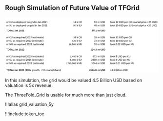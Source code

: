 
## Rough Simulation of Future Value of TFGrid 

![](img/grid_valuation_5y.png)

In this simulation, the grid would be valued 4.5 Billion USD based on valuation is 5x revenue.

The ThreeFold_Grid is usable for much more than just cloud.

!!!alias grid_valuation_5y

!!!include:token_toc
